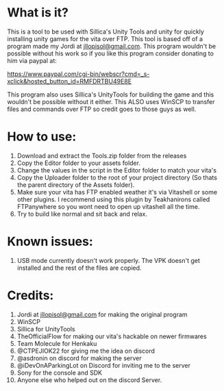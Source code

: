 # What is it?
This is a tool to be used with Sillica's Unity Tools and unity for quickly installing unity games for the vita over FTP.
This tool is based off of a program made my Jordi at jllopisol@gmail.com. This program wouldn't be possible without his work so if you like this program consider donating to him via paypal at: 

https://www.paypal.com/cgi-bin/webscr?cmd=_s-xclick&hosted_button_id=RMFDRTBU49E8E

This program also uses Sillica's UnityTools for building the game and this wouldn't be possible without it either.
This ALSO uses WinSCP to transfer files and commands over FTP so credit goes to those guys as well.

# How to use: 
1. Download and extract the Tools.zip folder from the releases
2. Copy the Editor folder to your assets folder.
3. Change the values in the script in the Editor folder to match your vita's
4. Copy the Uploader folder to the root of your project directory (So thats the parent directory of the Assets folder).
5. Make sure your vita has FTP enabled weather it's via Vitashell or some other plugins. I recommend using this plugin by Teakhanirons called FTPanywhere so you wont need to open up vitashell all the time.
6. Try to build like normal and sit back and relax.

# Known issues:
1. USB mode currently doesn't work properly. The VPK doesn't get installed and the rest of the files are copied.

# Credits: 
1. Jordi at jllopisol@gmail.com for making the original program
2. WinSCP
3. Sillica for UnityTools
4. TheOfficialFlow for making our vita's hackable on newer firmwares
5. Team Molecule for Henkaku
6. @CTPEJIOK22 for giving me the idea on discord
7. @asdronin on discord for making the server
8. @iDevOnAParkingLot on Discord for inviting me to the server
9. Sony for the console and SDK
10. Anyone else who helped out on the discord Server.

